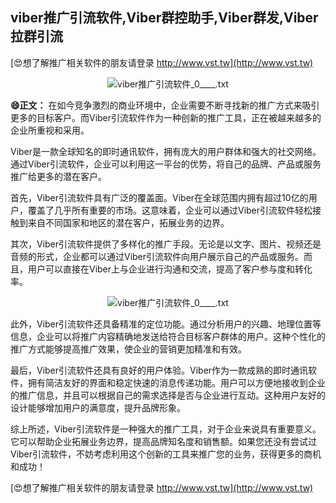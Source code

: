 ## **viber推广引流软件,Viber群控助手,Viber群发,Viber拉群引流**

[😍想了解推广相关软件的朋友请登录 http://www.vst.tw](http://www.vst.tw)

 <center><img src="https://vst.tw/MP4/tuiguang/png/5.png" alt="viber推广引流软件_0____.txt"></center>

**😄正文：**
在如今竞争激烈的商业环境中，企业需要不断寻找新的推广方式来吸引更多的目标客户。而Viber引流软件作为一种创新的推广工具，正在被越来越多的企业所重视和采用。

Viber是一款全球知名的即时通讯软件，拥有庞大的用户群体和强大的社交网络。通过Viber引流软件，企业可以利用这一平台的优势，将自己的品牌、产品或服务推广给更多的潜在客户。

首先，Viber引流软件具有广泛的覆盖面。Viber在全球范围内拥有超过10亿的用户，覆盖了几乎所有重要的市场。这意味着，企业可以通过Viber引流软件轻松接触到来自不同国家和地区的潜在客户，拓展业务的边界。

其次，Viber引流软件提供了多样化的推广手段。无论是以文字、图片、视频还是音频的形式，企业都可以通过Viber引流软件向用户展示自己的产品或服务。而且，用户可以直接在Viber上与企业进行沟通和交流，提高了客户参与度和转化率。

 <center><img src="https://vst.tw/MP4/tuiguang/png/6.png" alt="viber推广引流软件_0____.txt"></center>

此外，Viber引流软件还具备精准的定位功能。通过分析用户的兴趣、地理位置等信息，企业可以将推广内容精确地发送给符合目标客户群体的用户。这种个性化的推广方式能够提高推广效果，使企业的营销更加精准和有效。

最后，Viber引流软件还具有良好的用户体验。Viber作为一款成熟的即时通讯软件，拥有简洁友好的界面和稳定快速的消息传递功能。用户可以方便地接收到企业的推广信息，并且可以根据自己的需求选择是否与企业进行互动。这种用户友好的设计能够增加用户的满意度，提升品牌形象。

综上所述，Viber引流软件是一种强大的推广工具，对于企业来说具有重要意义。它可以帮助企业拓展业务边界，提高品牌知名度和销售额。如果您还没有尝试过Viber引流软件，不妨考虑利用这个创新的工具来推广您的业务，获得更多的商机和成功！

[😍想了解推广相关软件的朋友请登录 http://www.vst.tw](http://www.vst.tw)



